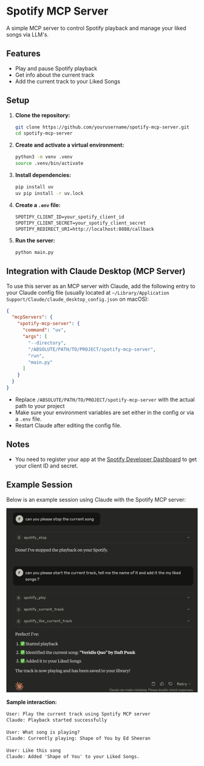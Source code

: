 # Spotify MCP Server

A simple MCP server to control Spotify playback and manage your liked songs via LLM's.

## Features

- Play and pause Spotify playback
- Get info about the current track
- Add the current track to your Liked Songs

## Setup

1. **Clone the repository:**
   ```sh
   git clone https://github.com/yourusername/spotify-mcp-server.git
   cd spotify-mcp-server
   ```

2. **Create and activate a virtual environment:**
   ```sh
   python3 -m venv .venv
   source .venv/bin/activate
   ```

3. **Install dependencies:**
   ```sh
   pip install uv
   uv pip install -r uv.lock
   ```

4. **Create a `.env` file:**
   ```
   SPOTIPY_CLIENT_ID=your_spotify_client_id
   SPOTIPY_CLIENT_SECRET=your_spotify_client_secret
   SPOTIPY_REDIRECT_URI=http://localhost:8888/callback
   ```

5. **Run the server:**
   ```sh
   python main.py
   ```

## Integration with Claude Desktop (MCP Server)

To use this server as an MCP server with Claude, add the following entry to your Claude config file (usually located at `~/Library/Application Support/Claude/claude_desktop_config.json` on macOS):

```json
{
  "mcpServers": {
    "spotify-mcp-server": {
      "command": "uv",
      "args": [
        "--directory",
        "/ABSOLUTE/PATH/TO/PROJECT/spotify-mcp-server",
        "run",
        "main.py"
      ]
    }
  }
}
```

- Replace `/ABSOLUTE/PATH/TO/PROJECT/spotify-mcp-server` with the actual path to your project
- Make sure your environment variables are set either in the config or via a `.env` file.
- Restart Claude after editing the config file.

## Notes

- You need to register your app at the [Spotify Developer Dashboard](https://developer.spotify.com/dashboard/) to get your client ID and secret.

## Example Session

Below is an example session using Claude with the Spotify MCP server:

![Example Conversation](images/conversation.png)

**Sample interaction:**

```
User: Play the current track using Spotify MCP server
Claude: Playback started successfully

User: What song is playing?
Claude: Currently playing: Shape of You by Ed Sheeran

User: Like this song
Claude: Added 'Shape of You' to your Liked Songs.
```
